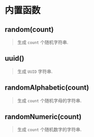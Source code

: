 # 内置函数

## random(count)

> 生成 `count` 个随机字符串.

## uuid()

> 生成 `UUID` 字符串.

## randomAlphabetic(count)

> 生成 `count` 个随机字母的字符串.

## randomNumeric(count)

> 生成 `count` 个随机数字的字符串.
